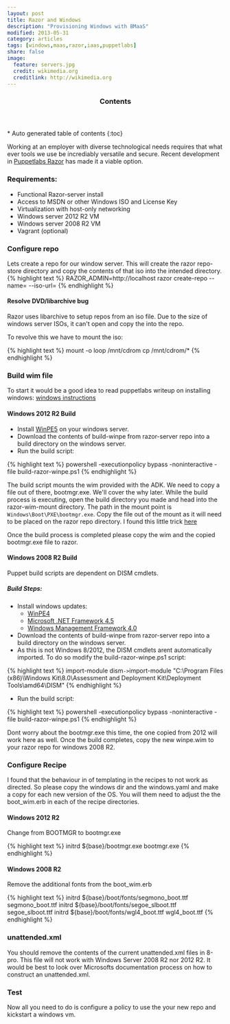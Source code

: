 ```yaml
---
layout: post
title: Razor and Windows
description: "Provisioning Windows with BMaaS"
modified: 2013-05-31
category: articles
tags: [windows,maas,razor,iaas,puppetlabs]
share: false
image:
  feature: servers.jpg
  credit: wikimedia.org
  creditlink: http://wikimedia.org
---
```


<section id="table-of-contents" class="toc">
  <header>
    <h3 >Contents</h3>
  </header>
<div id="drawer" markdown="1">
*  Auto generated table of contents
{:toc}
</div>
</section><!-- /#table-of-contents -->



Working at an employer with diverse technological needs requires that what ever tools we use be incrediably versatile and secure. Recent development in [Puppetlabs Razor](https://github.com/puppetlabs/razor-server) has made it a viable option. 

### Requirements:

* Functional Razor-server install
* Access to MSDN or other Windows ISO and License Key
* Virtualization with host-only networking
* Windows server 2012 R2 VM
* Windows server 2008 R2 VM
* Vagrant (optional)

### Configure repo
Lets create a repo for our window server. This will create the razor repo-store directory and copy the contents of that iso into the intended directory. 
{% highlight text %}
RAZOR_ADMIN=http://localhost
razor create-repo --name=<repo-name> --iso-url=<url to iso>
{% endhighlight %}

#### Resolve DVD/libarchive bug
Razor uses libarchive to setup repos from an iso file. Due to the size of windows server ISOs, it can't open and copy the into the repo. 

To revolve this we have to mount the iso:

{% highlight text %}
mount -o loop /mnt/cdrom <iso file>
cp /mnt/cdrom/* <razor-repo-store>
{% endhighlight %}

### Build wim file
To start it would be a good idea to read puppetlabs writeup on installing windows: [windows instructions](https://github.com/puppetlabs/razor-server/wiki/Installing-windows)


#### Windows 2012 R2 Build
* Install [WinPE5](http://www.microsoft.com/en-us/download/details.aspx?id=39982) on your windows server. 
* Download the contents of build-winpe from razor-server repo into a build directory on the windows server. 
* Run the build script: 

{% highlight text %}
powershell -executionpolicy bypass -noninteractive -file build-razor-winpe.ps1
{% endhighlight %}

The build script mounts the wim provided with the ADK. We need to copy a file out of there, bootmgr.exe. We'll cover the why later. While the build process is  executing, open the build directory you made and head into the razor-wim-mount directory. The path in the mount point is `Windows\Boot\PXE\bootmgr.exe`. Copy the file out of the mount as it will need to be placed on the razor repo directory. I found this little trick [here](http://blog.devicenull.org/2013/11/14/ipxe-wimboot-and-windows-server-2012r2.html)

Once the build process is completed please copy the wim and the copied bootmgr.exe file to razor. 
 
#### Windows 2008 R2 Build
Puppet build scripts are dependent on DISM cmdlets.

##### Build Steps:
* Install windows updates:
	* [WinPE4](http://www.microsoft.com/en-us/download/details.aspx?id=30652) 
	* [Microsoft .NET Framework 4.5](http://www.microsoft.com/en-us/download/details.aspx?id=30653)
    * [Windows Management Framework 4.0](http://www.microsoft.com/en-us/download/details.aspx?id=40855)
* Download the contents of build-winpe from razor-server repo into a build directory on the windows server. 
* As this is not Windows 8/2012, the DISM cmdlets arent automatically imported. To do so modify the build-razor-winpe.ps1 script:

{% highlight text %}
import-module dism` -> `import-module "C:\Program Files (x86)\Windows Kit\8.0\Assessment and Deployment Kit\Deployment Tools\amd64\DISM"
{% endhighlight %}

* Run the build script:

{% highlight text %}
powershell -executionpolicy bypass -noninteractive -file build-razor-winpe.ps1
{% endhighlight %}

Dont worry about the bootmgr.exe this time, the one copied from 2012 will work here as well. Once the build completes, copy the new winpe.wim to your razor repo for windows 2008 R2. 

### Configure Recipe
I found that the behaviour in of templating in the recipes to not work as directed. So please copy the windows dir and the windows.yaml and make a copy for each new version of the OS. You will them need to adjust the the boot_wim.erb in each of the recipe directories. 

#### Windows 2012 R2
Change from BOOTMGR to bootmgr.exe

{% highlight text %}
initrd ${base}/bootmgr.exe			bootmgr.exe
{% endhighlight %}

#### Windows 2008 R2
Remove the additional fonts from the boot_wim.erb

{% highlight text %}
initrd ${base}/boot/fonts/segmono_boot.ttf	segmono_boot.ttf
initrd ${base}/boot/fonts/segoe_slboot.ttf	segoe_slboot.ttf
initrd ${base}/boot/fonts/wgl4_boot.ttf		wgl4_boot.ttf
{% endhighlight %}

### unattended.xml
You should remove the contents of the current unattended.xml files in 8-pro. This file will not work with Windows Server 2008 R2 nor 2012 R2. It would be best to look over Microsofts documentation process on how to construct an unattended.xml. 

### Test
Now all you need to do is configure a policy to use the your new repo and kickstart a windows vm. 

